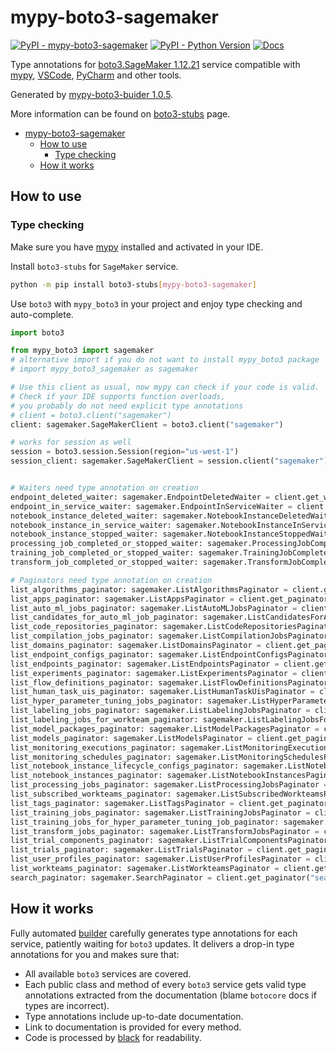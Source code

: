 # mypy-boto3-sagemaker

[![PyPI - mypy-boto3-sagemaker](https://img.shields.io/pypi/v/mypy-boto3-sagemaker.svg?color=blue)](https://pypi.org/project/mypy-boto3-sagemaker)
[![PyPI - Python Version](https://img.shields.io/pypi/pyversions/mypy-boto3-sagemaker.svg?color=blue)](https://pypi.org/project/mypy-boto3-sagemaker)
[![Docs](https://img.shields.io/readthedocs/mypy-boto3-builder.svg?color=blue)](https://mypy-boto3-builder.readthedocs.io/)

Type annotations for
[boto3.SageMaker 1.12.21](https://boto3.amazonaws.com/v1/documentation/api/1.12.21/reference/services/sagemaker.html#SageMaker) service
compatible with [mypy](https://github.com/python/mypy), [VSCode](https://code.visualstudio.com/),
[PyCharm](https://www.jetbrains.com/pycharm/) and other tools.

Generated by [mypy-boto3-buider 1.0.5](https://github.com/vemel/mypy_boto3_builder).

More information can be found on [boto3-stubs](https://pypi.org/project/boto3-stubs/) page.

- [mypy-boto3-sagemaker](#mypy-boto3-sagemaker)
  - [How to use](#how-to-use)
    - [Type checking](#type-checking)
  - [How it works](#how-it-works)

## How to use

### Type checking

Make sure you have [mypy](https://github.com/python/mypy) installed and activated in your IDE.

Install `boto3-stubs` for `SageMaker` service.

```bash
python -m pip install boto3-stubs[mypy-boto3-sagemaker]
```

Use `boto3` with `mypy_boto3` in your project and enjoy type checking and auto-complete.

```python
import boto3

from mypy_boto3 import sagemaker
# alternative import if you do not want to install mypy_boto3 package
# import mypy_boto3_sagemaker as sagemaker

# Use this client as usual, now mypy can check if your code is valid.
# Check if your IDE supports function overloads,
# you probably do not need explicit type annotations
# client = boto3.client("sagemaker")
client: sagemaker.SageMakerClient = boto3.client("sagemaker")

# works for session as well
session = boto3.session.Session(region="us-west-1")
session_client: sagemaker.SageMakerClient = session.client("sagemaker")


# Waiters need type annotation on creation
endpoint_deleted_waiter: sagemaker.EndpointDeletedWaiter = client.get_waiter("endpoint_deleted")
endpoint_in_service_waiter: sagemaker.EndpointInServiceWaiter = client.get_waiter("endpoint_in_service")
notebook_instance_deleted_waiter: sagemaker.NotebookInstanceDeletedWaiter = client.get_waiter("notebook_instance_deleted")
notebook_instance_in_service_waiter: sagemaker.NotebookInstanceInServiceWaiter = client.get_waiter("notebook_instance_in_service")
notebook_instance_stopped_waiter: sagemaker.NotebookInstanceStoppedWaiter = client.get_waiter("notebook_instance_stopped")
processing_job_completed_or_stopped_waiter: sagemaker.ProcessingJobCompletedOrStoppedWaiter = client.get_waiter("processing_job_completed_or_stopped")
training_job_completed_or_stopped_waiter: sagemaker.TrainingJobCompletedOrStoppedWaiter = client.get_waiter("training_job_completed_or_stopped")
transform_job_completed_or_stopped_waiter: sagemaker.TransformJobCompletedOrStoppedWaiter = client.get_waiter("transform_job_completed_or_stopped")

# Paginators need type annotation on creation
list_algorithms_paginator: sagemaker.ListAlgorithmsPaginator = client.get_paginator("list_algorithms")
list_apps_paginator: sagemaker.ListAppsPaginator = client.get_paginator("list_apps")
list_auto_ml_jobs_paginator: sagemaker.ListAutoMLJobsPaginator = client.get_paginator("list_auto_ml_jobs")
list_candidates_for_auto_ml_job_paginator: sagemaker.ListCandidatesForAutoMLJobPaginator = client.get_paginator("list_candidates_for_auto_ml_job")
list_code_repositories_paginator: sagemaker.ListCodeRepositoriesPaginator = client.get_paginator("list_code_repositories")
list_compilation_jobs_paginator: sagemaker.ListCompilationJobsPaginator = client.get_paginator("list_compilation_jobs")
list_domains_paginator: sagemaker.ListDomainsPaginator = client.get_paginator("list_domains")
list_endpoint_configs_paginator: sagemaker.ListEndpointConfigsPaginator = client.get_paginator("list_endpoint_configs")
list_endpoints_paginator: sagemaker.ListEndpointsPaginator = client.get_paginator("list_endpoints")
list_experiments_paginator: sagemaker.ListExperimentsPaginator = client.get_paginator("list_experiments")
list_flow_definitions_paginator: sagemaker.ListFlowDefinitionsPaginator = client.get_paginator("list_flow_definitions")
list_human_task_uis_paginator: sagemaker.ListHumanTaskUisPaginator = client.get_paginator("list_human_task_uis")
list_hyper_parameter_tuning_jobs_paginator: sagemaker.ListHyperParameterTuningJobsPaginator = client.get_paginator("list_hyper_parameter_tuning_jobs")
list_labeling_jobs_paginator: sagemaker.ListLabelingJobsPaginator = client.get_paginator("list_labeling_jobs")
list_labeling_jobs_for_workteam_paginator: sagemaker.ListLabelingJobsForWorkteamPaginator = client.get_paginator("list_labeling_jobs_for_workteam")
list_model_packages_paginator: sagemaker.ListModelPackagesPaginator = client.get_paginator("list_model_packages")
list_models_paginator: sagemaker.ListModelsPaginator = client.get_paginator("list_models")
list_monitoring_executions_paginator: sagemaker.ListMonitoringExecutionsPaginator = client.get_paginator("list_monitoring_executions")
list_monitoring_schedules_paginator: sagemaker.ListMonitoringSchedulesPaginator = client.get_paginator("list_monitoring_schedules")
list_notebook_instance_lifecycle_configs_paginator: sagemaker.ListNotebookInstanceLifecycleConfigsPaginator = client.get_paginator("list_notebook_instance_lifecycle_configs")
list_notebook_instances_paginator: sagemaker.ListNotebookInstancesPaginator = client.get_paginator("list_notebook_instances")
list_processing_jobs_paginator: sagemaker.ListProcessingJobsPaginator = client.get_paginator("list_processing_jobs")
list_subscribed_workteams_paginator: sagemaker.ListSubscribedWorkteamsPaginator = client.get_paginator("list_subscribed_workteams")
list_tags_paginator: sagemaker.ListTagsPaginator = client.get_paginator("list_tags")
list_training_jobs_paginator: sagemaker.ListTrainingJobsPaginator = client.get_paginator("list_training_jobs")
list_training_jobs_for_hyper_parameter_tuning_job_paginator: sagemaker.ListTrainingJobsForHyperParameterTuningJobPaginator = client.get_paginator("list_training_jobs_for_hyper_parameter_tuning_job")
list_transform_jobs_paginator: sagemaker.ListTransformJobsPaginator = client.get_paginator("list_transform_jobs")
list_trial_components_paginator: sagemaker.ListTrialComponentsPaginator = client.get_paginator("list_trial_components")
list_trials_paginator: sagemaker.ListTrialsPaginator = client.get_paginator("list_trials")
list_user_profiles_paginator: sagemaker.ListUserProfilesPaginator = client.get_paginator("list_user_profiles")
list_workteams_paginator: sagemaker.ListWorkteamsPaginator = client.get_paginator("list_workteams")
search_paginator: sagemaker.SearchPaginator = client.get_paginator("search")
```

## How it works

Fully automated [builder](https://github.com/vemel/mypy_boto3_builder) carefully generates
type annotations for each service, patiently waiting for `boto3` updates. It delivers
a drop-in type annotations for you and makes sure that:

- All available `boto3` services are covered.
- Each public class and method of every `boto3` service gets valid type annotations
  extracted from the documentation (blame `botocore` docs if types are incorrect).
- Type annotations include up-to-date documentation.
- Link to documentation is provided for every method.
- Code is processed by [black](https://github.com/psf/black) for readability.